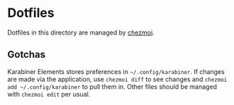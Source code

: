 # Dotfiles

Dotfiles in this directory are managed by [chezmoi](https://github.com/twpayne/chezmoi).

## Gotchas

Karabiner Elements stores preferences in `~/.config/karabiner`. If changes are made via the application, use `chezmoi diff` to see changes and `chezmoi add ~/.config/karabiner` to pull them in.  Other files should be managed with `chezmoi edit` per usual.
